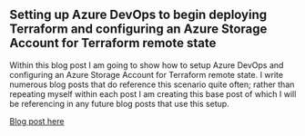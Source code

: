 ## Setting up Azure DevOps to begin deploying Terraform and configuring an Azure Storage Account for Terraform remote state

Within this blog post I am going to show how to setup Azure DevOps and configuring an Azure Storage Account for Terraform remote state. I write numerous blog posts that do reference this scenario quite often; rather than repeating myself within each post I am creating this base post of which I will be referencing in any future blog posts that use this setup.

[Blog post here](https://thomasthornton.cloud/2022/01/24/setting-up-azure-devops-to-begin-deploying-terraform-and-configuring-an-azure-storage-account-for-terraform-remote-state/)
